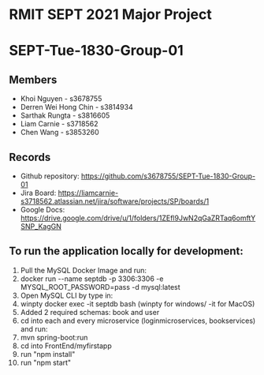 # RMIT SEPT 2021 Major Project

# SEPT-Tue-1830-Group-01

## Members
* Khoi Nguyen - s3678755
* Derren Wei Hong Chin - s3814934
* Sarthak Rungta - s3816605
* Liam Carnie - s3718562
* Chen Wang - s3853260

## Records
* Github repository: https://github.com/s3678755/SEPT-Tue-1830-Group-01
* Jira Board: https://liamcarnie-s3718562.atlassian.net/jira/software/projects/SP/boards/1
* Google Docs: https://drive.google.com/drive/u/1/folders/1ZEfl9JwN2qGaZRTaq6omftYSNP_KagGN
  
## To run the application locally for development:
1) Pull the MySQL Docker Image and run:
2) docker run --name septdb -p 3306:3306 -e MYSQL_ROOT_PASSWORD=pass -d mysql:latest
3) Open MySQL CLI by type in:
4) winpty docker exec -it septdb bash (winpty for windows/ -it for MacOS)
5) Added 2 required schemas: book and user
6) cd into each and every microservice (loginmicroservices, bookservices) and run:
7) mvn spring-boot:run
8) cd into FrontEnd/myfirstapp
9) run "npm install"
10) run "npm start"



